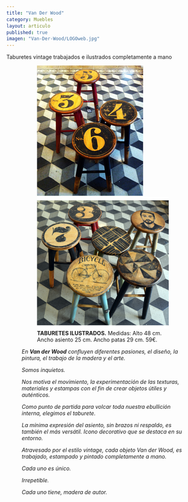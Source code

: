 ```yaml
---
title: "Van Der Wood"
category: Muebles
layout: articulo
published: true
imagen: "Van-Der-Wood/LOGOweb.jpg"
---
```


Taburetes vintage trabajados e ilustrados completamente a mano

<figure class="half">
<figure>
	<a href="/images/Van-Der-Wood/Web2.jpg"><img src="/images/Van-Der-Wood/Web2.jpg" alt="Taburete ilustrado"></a>
	<a href="/images/Van-Der-Wood/TamburetsIG.jpg"><img src="/images/Van-Der-Wood/TamburetsIG.jpg" alt="Taburete ilustrado"></a>
<figcaption><b>TABURETES ILUSTRADOS.</b>
	Medidas: Alto 48 cm. Ancho asiento 25 cm. Ancho patas 29 cm. 59€.	
    </figcaption>
</figure>




_En **Van der Wood** confluyen diferentes pasiones, el diseño, la pintura, el trabajo de la madera y el arte._

_Somos inquietos._

_Nos motiva el movimiento, la experimentación de las texturas, materiales y estampas con el fin de crear objetos útiles y auténticos._

_Como punto de partida para volcar toda nuestra ebullición interna, elegimos el taburete._

_La mínima expresión del asiento, sin brazos ni respaldo, es también el más versátil. Icono decorativo que se destaca en su entorno._

_Atravesado por el estilo vintage, cada objeto Van der Wood, es trabajado, estampado y pintado completamente a mano._ 
 
_Cada uno es único._

_Irrepetible._

_Cada uno tiene, madera de autor._

